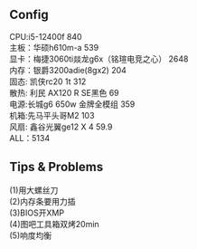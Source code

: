 ## Config  
CPU:i5-12400f 840  
主板：华硕h610m-a 539  
显卡：梅捷3060ti燚龙g6x（铭瑄电竞之心） 2648  
内存：银爵3200adie(8gx2) 204    
固态: 凯侠rc20 1t 312  
散热: 利民 AX120 R SE黑色 69  
电源:长城g6 650w 金牌全模组  359  
机箱:先马平头哥M2 103  
风扇: 鑫谷光翼ge12 X 4 59.9  
ALL：5134  
                         
## Tips & Problems    
(1)用大螺丝刀  
(2)内存条要用力插  
(3)BIOS开XMP  
(4)图吧工具箱双烤20min   
(5)响度均衡  


  
